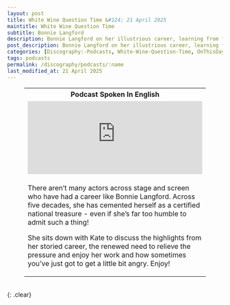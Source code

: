 ```yaml
---
layout: post
title: White Wine Question Time &#124; 21 April 2025
maintitle: White Wine Question Time
subtitle: Bonnie Langford
description: Bonnie Langford on her illustrious career, learning from failure, and standing up for yourself.
post_description: Bonnie Langford on her illustrious career, learning from failure, and standing up for yourself.
categories: [Discography:-Podcasts, White-Wine-Question-Time, OnThisDay21April]
tags: podcasts
permalink: /discography/podcasts/:name
last_modified_at: 21 April 2025
---
```


<figure class="fig3">
<table>
<tr id="infobox1"><th colspan="3">Podcast Spoken In English</th></tr>
<tr><td colspan="3"><iframe src="https://www.listennotes.com/podcasts/white-wine/bonnie-langford-on-her-DEmFcvg1MTQ/embed/" height="170px" width="100%" style="width: 1px; min-width: 100%;" loading="lazy" frameborder="0" scrolling="no"></iframe></td></tr>
<tr><td colspan="3">
<p>There aren’t many actors across stage and screen who have had a career like Bonnie Langford. Across five decades, she has cemented herself as a certified national treasure - even if she’s far too humble to admit such a thing!</p>
<p>She sits down with Kate to discuss the highlights from her storied career, the renewed need to relieve the pressure and enjoy her work and how sometimes you’ve just got to get a little bit angry. Enjoy!</p>
</td></tr>
</table>
</figure>

<br />{: .clear}

